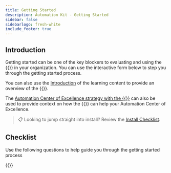```yaml
---
title: Getting Started
description: Automation Kit - Getting Started
sidebar: false
sidebarlogo: fresh-white
include_footer: true
---
```


## Introduction

Getting started can be one of the key blockers to evaluating and using the {{<product-name>}} in your organization. You can use the interactive form below to step you through the getting started process.

You can also use the [Introduction](https://learn.microsoft.com/power-automate/guidance/automation-kit/overview/introduction) of the learning content to provide an overview of the {{<product-name>}}.

The [Automation Center of Excellence strategy with the {{<product-name>}}](https://learn.microsoft.com/power-automate/guidance/automation-kit/overview/automation-coe-strategy) can also be used to provide context on how the {{<product-name>}} can help your Automation Center of Excellence.

> 📋 Looking to jump straight into install? Review the [Install Checklist](/get-started/install-checklist).

## Checklist

Use the following questions to help guide you through the getting started process

{{<questions name="checklist.json" completed="Thank you for your getting started feedback" showNavigationButtons=false >}}